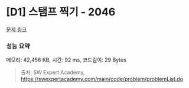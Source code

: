 # [D1] 스탬프 찍기 - 2046 

[문제 링크](https://swexpertacademy.com/main/code/problem/problemDetail.do?contestProbId=AV5QKdT6AyYDFAUq) 

### 성능 요약

메모리: 42,456 KB, 시간: 92 ms, 코드길이: 29 Bytes



> 출처: SW Expert Academy, https://swexpertacademy.com/main/code/problem/problemList.do